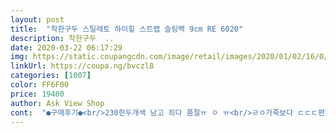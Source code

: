 ```yaml
---
layout: post 
title:  "착한구두 스틸레토 하이힐 스트랩 슬링백 9cm RE 6020" 
description: 착한구두  ..
date: 2020-03-22 06:17:29 
img: https://static.coupangcdn.com/image/retail/images/2020/01/02/16/0/66639180-6a26-44e2-9636-f4a500d3e25c.jpg 
linkUrl: https://coupa.ng/bvczl8 
categories: [1007] 
color: FF6F00 
price: 19400 
author: Ask View Shop 
cont:  "●구매후기●<br/>230한두개색 남고 죄다 품절ㅠ ㅇ ㅠ<br/>ㄹㅇ가죽보다 ㄷㄷㄷ편하고 푹신<br/>과거 구두만은 비싼거 신어야한다는 신념으로 탠디 세라 고세 나인웨스트 스티브매든  파찌온 찰스앤키스 기타등등15 ~20만원대  구두사다모으면서 허리띠 졸라맷던 흑역사가 떠오르네요 ㅋ<br/>구두전문업체에서 오랜경험의 노하우로 대량으로 만들어 이가격에 내놓을수잇다네요<br/>그렇다고 인조가죽느낌 안나고 잘빠졋다는~<br/>별10개잇다면 주고싶으네요<br/>신어보니 아이보리왼발바닥에먼가튀어나와서 느낌도이상하고 들춰서 펴서신어보려하니 왼쪽구두 깔창밑에까는 스펀지가 접어져서 들러붙어서 떨어지지도않하고 완전불편한데 이걸 교환신청하려니 재고없어서않된다카고 어떻게해야함? 여기구두수선집맡기면해줄까요ㅡㅡ?마지막사진은 매끈한오른쪽임<br/>알림신청완료<br/>앞으로 착한구두 좀 사모을듯 지름신 올듯 두려움반 기대반 입니다 ㅎㅎ<br/>이구두 get후 착한구두만 찾아보기 일주일째... <br/><br/>착한구두 검색해보니<br/>착화감 굿<br/>착화핏은 대박<br/>퀄리티 대박입니다<br/>편안하고너무좋아요 코랄색상도너무이쁘고 깔창도잘깔려있는데 아이보리왼쪽구두가 깔창밑에까는 스펀지가 접어져서 완전불편한데 이걸 교환신청하려니 재고없어서않된다카고 어떻게해야함? 여기구두수선집맡기면해줄까요ㅡㅡ?<br/>" 
---
```

